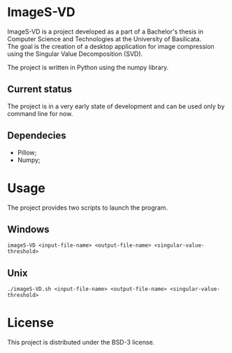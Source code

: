 # ImageS-VD
ImageS-VD is a project developed as a part of a Bachelor's thesis in Computer Science and Technologies at the University of Basilicata.<br/>
The goal is the creation of a desktop application for image compression using the Singular Value Decomposition (SVD).<br/>
<!--The program allows also to save the decomposed matrices of an image in JSON, YAML or XML format to avoid do decompose the image again and load the matrices from the file.<br/>-->
The project is written in Python using the numpy library.

## Current status
The project is in a very early state of development and can be used only by command line for now.

## Dependecies
- Pillow;
- Numpy;

# Usage
The project provides two scripts to launch the program.
## Windows
```
imageS-VD <input-file-name> <output-file-name> <singular-value-threshold>
```
## Unix
```
./imageS-VD.sh <input-file-name> <output-file-name> <singular-value-threshold>
```

# License
This project is distributed under the BSD-3 license.
